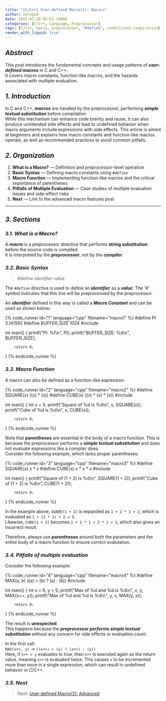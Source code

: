 ```yaml
---
title: "[C/C++] User-defined Macro(1): Basics"
author: zerogod
date: 2025-07-29 05:52 +0900
categories: [C/C++, Language, Preprocessor]
tags: [C/C++, macro, preprocessor, "#define", conditional-compilation]
render_with_liquid: true
---
```

## ***Abstract***
This post introduces the fundamental concepts and usage patterns of ***user-defined macros*** in C and C++.   
It covers macro constants, function-like macros, and the hazards associated with multiple evaluation.

## ***1. Introduction***
In C and C++, ***macros*** are handled by the preprocessor, performing ***simple textual substitution*** before compilation.   
While this mechanism can enhance code brevity and reuse, it can also produce unintended side effects and lead to undefined behavior when macro arguments include expressions with side effects. This article is aimed at beginners and explains how macro constants and function-like macros operate, as well as recommended practices to avoid common pitfalls.

## ***2. Organization***
1. **What is a Macro?** &mdash; Definition and preprocessor-level operation   
2. **Basic Syntax** &mdash; Defining macro constants using `#define`     
3. **Macro Function** &mdash; Implementing function-like macros and the critical importance of parentheses     
4. **Pitfalls of Multiple Evaluation** &mdash; Case studies of multiple evaluation issues and side-effect risks     
5. **Next** &mdash; Link to the advanced macro features post

---
## ***3. Sections***
### ***3.1. What is a Macro?***
A ***macro*** is a preprocessor directive that performs **string substitution** before the source code is compiled.   
It is interpreted by the ***preprocessor***, not by the ***compiler***.   

### ***3.2. Basic Syntax***
> \#define *identifier* *value*

The `#define` directive is used to define an ***identifier*** as a ***value***. The '\#' symbol indicates that this line will be preprocessed by the preprocessor.   

An ***identifier*** defined in this way is called a ***Macro Constant*** and can be used as shown below:

{% code_runner id="1" language="cpp" filename="macro1" %}
#define PI 3.141592
#define BUFFER_SIZE 1024
#include <cstdio>

int main() {
        printf("PI: %f\n", PI);
        printf("BUFFER_SIZE: %d\n", BUFFER_SIZE);

        return 0;
}
{% endcode_runner %}

### ***3.3. Macro Function***
A macro can also be defined as a function-like expression:   

{% code_runner id="2" language="cpp" filename="macro2" %}
#define SQUARE(x) ((x) * (x))
#define CUBE(x) ((x) * (x) * (x))
#include <cstdio>

int main() {
        int x = 5;
        printf("Square of %d is %d\n", x, SQUARE(x));
        printf("Cube of %d is %d\n", x, CUBE(x));

        return 0;
}
{% endcode_runner %}

Note that **parentheses** are essential in the body of a macro function. This is because the preprocessor performs a ***simple textual substitution*** and does not evaluate expressoins like a compiler does.   
Consider the following example, which lacks proper parentheses:  

{% code_runner id="3" language="cpp" filename="macro3" %}
#define SQUARE(x) x * x
#define CUBE(x) x * x * x
#include <cstdio>

int main()  {
        printf("Square of (1 + 2) is %d\n", SQUARE(1 + 2));
        printf("Cube of (1 + 2) is %d\n", CUBE(1 + 2));

        return 0;
}
{% endcode_runner %}

In the example above, `SQARE(1 + 2)` is expanded as  `1 + 2 * 1 + 2`, which is evaluated as `1 + (2 * 1) + 2 = 5`.   
Likewise, `CUBE(1 + 2)` becomes `1 + 2 * 1 + 2 * 1 + 2`, which also gives an incorrect result.

Therefore, always use **parentheses** around both the parameters and the entire body of a macro function to ensure correct evalutation.

### ***3.4. Pitfalls of multiple evaluation***
Consider the following example:

{% code_runner id="4" language="cpp" filename="macro4" %}
#define MAX(a, b) ((a) > (b) ? (a) : (b))
#include <cstdio>

int main() {
        int x = 6, y = 5;
        printf("Max of %d and %d is %d\n", x, y, MAX(x++, y));
        printf("Max of %d and %d is %d\n", y, x, MAX(y, x));
        
        return 0;
}
{% endcode_runner %}

The result is **unexpected**.   
This happens because the ***preprocessor performs simple textual substitution*** without any concern for side effects or evaluation count. 

In the first call:  
`MAX(x++, y)` &rarr; `((x++) > (y) ? (x++) : (y))`   
Here, if `x++ > y` evaluates to true, then `x++` is executed again as the return value, meaning `x++` is evaluated twice.
This causes `x` to be incremented more than once in a single expression, which can result in undefined behavior in C/C++.

### ***3.5. Next***
> Next: [User-defined Macro(2): Advanced](https://code0-god.github.io/posts/6/)
